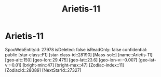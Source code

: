 ﻿---
title: "Arietis-11"
location: [23.6,29.475,150]
type: Station
tags:
- astro/Star

---

# Arietis-11

SpocWebEntityId: 27978
isDeleted: false
isReadOnly: false
confidential: public
[star-class::F1]
[star-class-id::28190]
[Mass-sol::]
[name::Arietis-11]
[geo-alt::150]
[geo-lon::29.475]
[geo-lat::23.6]
[geo-lon-v::-0.007]
[geo-lat-v::-0.01]
[bright-min::47]
[bright-max::47]
[Zodiac-index::11]
[ZodiacId::28089]
[NextStarId::27327]

